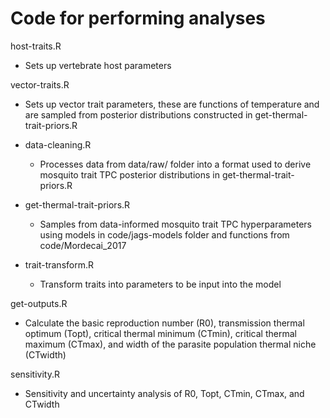 # Code for performing analyses
host-traits.R
  * Sets up vertebrate host parameters

vector-traits.R
  * Sets up vector trait parameters, these are functions of temperature and are sampled from posterior distributions constructed in get-thermal-trait-priors.R

  - data-cleaning.R
    * Processes data from data/raw/ folder into a format used to derive mosquito trait TPC posterior distributions in get-thermal-trait-priors.R

  - get-thermal-trait-priors.R
    * Samples from data-informed mosquito trait TPC hyperparameters using models in code/jags-models folder and functions from code/Mordecai_2017

  - trait-transform.R
    * Transform traits into parameters to be input into the model

get-outputs.R
  * Calculate the basic reproduction number (R0), transmission thermal optimum (Topt), critical thermal minimum (CTmin), critical thermal maximum (CTmax), and width of the parasite population thermal niche (CTwidth)

sensitivity.R
  * Sensitivity and uncertainty analysis of R0, Topt, CTmin, CTmax, and CTwidth
